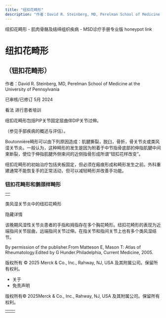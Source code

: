 ```yaml
---
title: "纽扣花畸形"
description: "作者：David R. Steinberg, MD, Perelman School of Medicine at the University of Pennsylvania"
---
```


﻿纽扣花畸形 \- 肌肉骨骼及结缔组织疾病 \- MSD诊疗手册专业版 honeypot link

# 纽扣花畸形

## （钮扣花畸形）

作者：David R. Steinberg, MD, Perelman School of Medicine at the University of Pennsylvania

已审核/已修订 5月 2024

看法 进行患者培训

纽扣花畸形包括PIP关节固定屈曲伴DIP关节过伸。

（参见手部疾病的概述与评估）。

Boutonnière畸形可以由下列原因造成：肌腱撕裂，脱臼，骨折，骨关节炎或类风湿关节炎。一般认为，这种畸形的发生是因为附着于中节指骨底部的伸指肌腱中间束断裂，使位于伸指肌腱外侧束间的近侧指骨形成所谓“钮扣花样改变”。

纽扣花畸形的初始治疗包括夹板固定，但必须在瘢痕形成和畸形发生之前。外科重建通常不能恢复手的正常活动，但可以减轻畸形并改善手功能。

### 钮扣花畸形和鹅颈样畸形

|     |
| --- |
|  |

类风湿关节炎中的纽扣花畸形



隐藏详情

该晚期风湿性关节炎患者的手指和拇指存在多个胸花畸形。纽扣花畸形的表现为近端指间关节屈曲，远端指间关节过伸。在指关节和指间关节上也有多个类风湿结节。

By permission of the publisher.From Matteson E, Mason T: Atlas of Rheumatology.Edited by G Hunder.Philadelphia, Current Medicine, 2005.



版权所有 © 2025
Merck & Co., Inc., Rahway, NJ, USA 及其附属公司。保留所有权利。

- 关于
- 免责声明

版权所有© 2025Merck & Co., Inc., Rahway, NJ, USA 及其附属公司。保留所有权利。

|     |     |
| --- | --- |
|  |  |